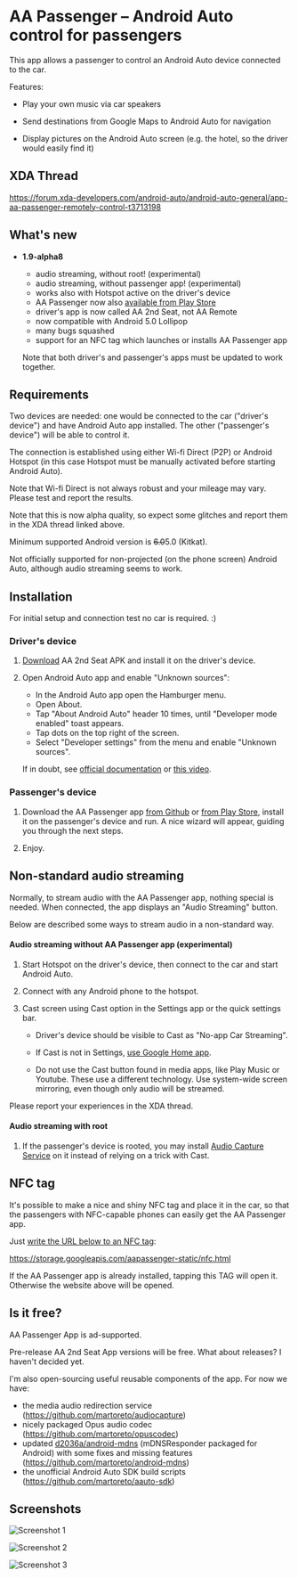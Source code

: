 # AA Passenger – Android Auto control for passengers

This app allows a passenger to control an Android Auto device connected to the car.

Features:
 - Play your own music via car speakers

 - Send destinations from Google Maps to Android Auto for navigation

 - Display pictures on the Android Auto screen (e.g. the hotel, so the driver
   would easily find it)
   
## XDA Thread

https://forum.xda-developers.com/android-auto/android-auto-general/app-aa-passenger-remotely-control-t3713198

## What's new

- **1.9-alpha8**

    - audio streaming, without root! (experimental)
    - audio streaming, without passenger app! (experimental)
    - works also with Hotspot active on the driver's device
    - AA Passenger now also [available from Play Store](https://play.google.com/apps/testing/com.github.martoreto.aapassenger)
    - driver's app is now called AA 2nd Seat, not AA Remote
    - now compatible with Android 5.0 Lollipop
    - many bugs squashed
    - support for an NFC tag which launches or installs AA Passenger app

    Note that both driver's and passenger's apps must be updated to work
    together.

## Requirements
 
Two devices are needed: one would be connected to the car ("driver's device")
and have Android Auto app installed. The other ("passenger's device") will be
 able to control it.

The connection is established using either Wi-fi Direct (P2P) or Android Hotspot
(in this case Hotspot must be manually activated before starting Android Auto).

Note that Wi-fi Direct is not always robust and your mileage may vary.
Please test and report the results.

Note that this is now alpha quality, so expect some glitches and report them
in the XDA thread linked above.

Minimum supported Android version is ~~6.0~~5.0 (Kitkat).

Not officially supported for non-projected (on the phone screen) Android Auto,
although audio streaming seems to work.

## Installation

For initial setup and connection test no car is required. :)

### Driver's device
 
1. [Download](https://github.com/martoreto/aapassenger/releases) AA 2nd Seat APK
   and install it on the driver's device.
 
1. Open Android Auto app and enable "Unknown sources":

    - In the Android Auto app open the Hamburger menu.
    - Open About.
    - Tap "About Android Auto" header 10 times, until "Developer mode enabled" toast appears.
    - Tap dots on the top right of the screen.
    - Select "Developer settings" from the menu and enable "Unknown sources".
    
    If in doubt, see [official documentation](https://developer.android.com/training/auto/testing/index.html#phone)
    or [this video](https://youtu.be/MjHpOaeOmOo).
 
### Passenger's device
 
1. Download the AA Passenger app [from Github](https://github.com/martoreto/aapassenger/releases)
   or [from Play Store](https://play.google.com/apps/testing/com.github.martoreto.aapassenger),
   install it on the passenger's device and run. A nice wizard will appear, guiding you through
   the next steps.

1. Enjoy.

## Non-standard audio streaming

Normally, to stream audio with the AA Passenger app, nothing special is needed.
When connected, the app displays an "Audio Streaming" button.

Below are described some ways to stream audio in a non-standard way.

#### Audio streaming without AA Passenger app (experimental)

1. Start Hotspot on the driver's device, then connect to the car and start Android Auto.

1. Connect with any Android phone to the hotspot.

1. Cast screen using Cast option in the Settings app or the quick settings bar.

   - Driver's device should be visible to Cast as "No-app Car Streaming".

   - If Cast is not in Settings,
     [use Google Home app](https://support.google.com/chromecast/answer/6059461?hl=en).

   - Do not use the Cast button found in media apps, like Play Music or Youtube.
     These use a different technology. Use system-wide screen mirroring,
     even though only audio will be streamed.

Please report your experiences in the XDA thread.

#### Audio streaming with root

1. If the passenger's device is rooted, you may install
   [Audio Capture Service](https://github.com/martoreto/audiocapture/releases)
   on it instead of relying on a trick with Cast.

## NFC tag

It's possible to make a nice and shiny NFC tag and place it in the car, so that the
passengers with NFC-capable phones can easily get the AA Passenger app.

Just [write the URL below to an NFC tag](https://www.tagstand.com/blog/nfc-how-guide-programming-url):

  https://storage.googleapis.com/aapassenger-static/nfc.html

If the AA Passenger app is already installed, tapping this TAG will open it.
Otherwise the website above will be opened.

## Is it free?

AA Passenger App is ad-supported.

Pre-release AA 2nd Seat App versions will be free. What about releases? I haven't decided yet.

I'm also open-sourcing useful reusable components of the app. For now we have:
 - the media audio redirection service (https://github.com/martoreto/audiocapture)
 - nicely packaged Opus audio codec (https://github.com/martoreto/opuscodec)
 - updated [d2036a/android-mdns](https://github.com/d2036a/android-mdns)
   (mDNSResponder packaged for Android) with some fixes and missing features
   (https://github.com/martoreto/android-mdns)
 - the unofficial Android Auto SDK build scripts (https://github.com/martoreto/aauto-sdk)

## Screenshots

![Screenshot 1](media/audio2.png)

![Screenshot 2](media/nav1.png)

![Screenshot 3](media/sshot3.png)
